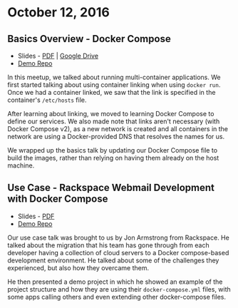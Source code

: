 # October 12, 2016

## Basics Overview - Docker Compose

- Slides - [PDF](docker-compose-basics.pdf) | [Google Drive](https://docs.google.com/presentation/d/1WHhq_EuLgwUpnbfDwPyxU3LfljNj0MUt3ia0QohGWCY/edit?usp=sharing)
- [Demo Repo](https://github.com/mikesir87/docker-compose-demo)

In this meetup, we talked about running multi-container applications.  We first started talking about using container linking when using `docker run`.  Once we had a container linked, we saw that the link is specified in the container's `/etc/hosts` file.

After learning about linking, we moved to learning Docker Compose to define our services.  We also made note that links aren't necessary (with Docker Compose v2), as a new network is created and all containers in the network are using a Docker-provided DNS that resolves the names for us.

We wrapped up the basics talk by updating our Docker Compose file to build the images, rather than relying on having them already on the host machine.



## Use Case - Rackspace Webmail Development with Docker Compose

- Slides - [PDF](rse_docker_compose.pdf)
- [Demo Repo](https://github.com/jon-armstrong/docker-compose-demo)

Our use case talk was brought to us by Jon Armstrong from Rackspace.  He talked about the migration that his team has gone through from each developer having a collection of cloud servers to a Docker compose-based development environment.  He talked about some of the challenges they experienced, but also how they overcame them.

He then presented a demo project in which he showed an example of the project structure and how they are using their `docker-compose.yml` files, with some apps calling others and even extending other docker-compose files.

